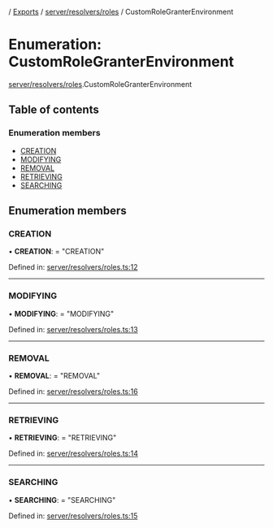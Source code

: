 [](../README.md) / [Exports](../modules.md) / [server/resolvers/roles](../modules/server_resolvers_roles.md) / CustomRoleGranterEnvironment

# Enumeration: CustomRoleGranterEnvironment

[server/resolvers/roles](../modules/server_resolvers_roles.md).CustomRoleGranterEnvironment

## Table of contents

### Enumeration members

- [CREATION](server_resolvers_roles.customrolegranterenvironment.md#creation)
- [MODIFYING](server_resolvers_roles.customrolegranterenvironment.md#modifying)
- [REMOVAL](server_resolvers_roles.customrolegranterenvironment.md#removal)
- [RETRIEVING](server_resolvers_roles.customrolegranterenvironment.md#retrieving)
- [SEARCHING](server_resolvers_roles.customrolegranterenvironment.md#searching)

## Enumeration members

### CREATION

• **CREATION**: = "CREATION"

Defined in: [server/resolvers/roles.ts:12](https://github.com/onzag/itemize/blob/5fcde7cf/server/resolvers/roles.ts#L12)

___

### MODIFYING

• **MODIFYING**: = "MODIFYING"

Defined in: [server/resolvers/roles.ts:13](https://github.com/onzag/itemize/blob/5fcde7cf/server/resolvers/roles.ts#L13)

___

### REMOVAL

• **REMOVAL**: = "REMOVAL"

Defined in: [server/resolvers/roles.ts:16](https://github.com/onzag/itemize/blob/5fcde7cf/server/resolvers/roles.ts#L16)

___

### RETRIEVING

• **RETRIEVING**: = "RETRIEVING"

Defined in: [server/resolvers/roles.ts:14](https://github.com/onzag/itemize/blob/5fcde7cf/server/resolvers/roles.ts#L14)

___

### SEARCHING

• **SEARCHING**: = "SEARCHING"

Defined in: [server/resolvers/roles.ts:15](https://github.com/onzag/itemize/blob/5fcde7cf/server/resolvers/roles.ts#L15)
